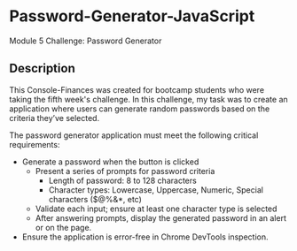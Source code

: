 # Password-Generator-JavaScript
Module 5 Challenge: Password Generator

## Description 

This Console-Finances was created for bootcamp students who were taking the fifth week's challenge. In this challenge, my task was to create an application where users can generate random passwords based on the criteria they’ve selected.

The password generator application must meet the following critical requirements:
* Generate a password when the button is clicked
  * Present a series of prompts for password criteria
    * Length of password: 8 to 128 characters
    * Character types: Lowercase, Uppercase, Numeric, Special characters ($@%&*, etc)
  * Validate each input; ensure at least one character type is selected
  * After answering prompts, display the generated password in an alert or on the page.
* Ensure the application is error-free in Chrome DevTools inspection.

